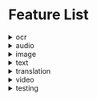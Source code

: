 # Feature List

<details><summary>ocr</summary>

| Subfeatures                       | Providers   |
| --------------------------------- | ----------- |
| **invoice_parser**                | affinda     |
|                                   | amazon      |
|                                   | base64      |
|                                   | dataleon    |
|                                   | google      |
|                                   | klippa      |
|                                   | microsoft   |
|                                   | mindee      |
|                                   | rossum      |
|                                   | veryfi      |
| **resume_parser**                 | affinda     |
|                                   | hireability |
| **custom_document_parsing_async** | amazon      |
| **identity_parser**               | amazon      |
|                                   | base64      |
|                                   | microsoft   |
|                                   | mindee      |
| **ocr**                           | amazon      |
|                                   | api4ai      |
|                                   | base64      |
|                                   | clarifai    |
|                                   | google      |
|                                   | microsoft   |
|                                   | sentisight  |
| **ocr_tables_async**              | amazon      |
|                                   | google      |
|                                   | microsoft   |
| **receipt_parser**                | amazon      |
|                                   | base64      |
|                                   | dataleon    |
|                                   | google      |
|                                   | klippa      |
|                                   | microsoft   |
|                                   | mindee      |
|                                   | tabscanner  |
|                                   | veryfi      |

</details>
<details><summary>audio</summary>

| Subfeatures              | Providers    |
| ------------------------ | ------------ |
| **speech_to_text_async** | amazon       |
|                          | assembly     |
|                          | deepgram     |
|                          | google       |
|                          | ibm          |
|                          | microsoft    |
|                          | neuralspace  |
|                          | oneai        |
|                          | openai       |
|                          | revai        |
|                          | speechmatics |
|                          | symbl        |
|                          | voci         |
|                          | voxist       |
| **text_to_speech**       | amazon       |
|                          | google       |
|                          | ibm          |
|                          | lovoai       |
|                          | microsoft    |

</details>
<details><summary>image</summary>

| Subfeatures            | Providers   |
| ---------------------- | ----------- |
| **explicit_content**   | amazon      |
|                        | api4ai      |
|                        | clarifai    |
|                        | google      |
|                        | microsoft   |
|                        | picpurify   |
|                        | sentisight  |
| **face_detection**     | amazon      |
|                        | api4ai      |
|                        | clarifai    |
|                        | google      |
|                        | microsoft   |
|                        | picpurify   |
|                        | skybiometry |
| **face_recognition**   | amazon      |
|                        | microsoft   |
| **object_detection**   | amazon      |
|                        | api4ai      |
|                        | clarifai    |
|                        | google      |
|                        | microsoft   |
|                        | sentisight  |
| **anonymization**      | api4ai      |
| **logo_detection**     | api4ai      |
|                        | clarifai    |
|                        | google      |
|                        | microsoft   |
|                        | smartclick  |
| **generation**         | deepai      |
|                        | openai      |
|                        | stabilityai |
| **landmark_detection** | google      |
|                        | microsoft   |
| **search**             | sentisight  |

</details>
<details><summary>text</summary>

| Subfeatures                         | Providers     |
| ----------------------------------- | ------------- |
| **anonymization**                   | amazon        |
|                                     | emvista       |
|                                     | microsoft     |
|                                     | oneai         |
|                                     | openai        |
| **keyword_extraction**              | amazon        |
|                                     | emvista       |
|                                     | ibm           |
|                                     | microsoft     |
|                                     | oneai         |
|                                     | openai        |
| **named_entity_recognition**        | amazon        |
|                                     | google        |
|                                     | ibm           |
|                                     | lettria       |
|                                     | microsoft     |
|                                     | neuralspace   |
|                                     | oneai         |
|                                     | openai        |
| **sentiment_analysis**              | amazon        |
|                                     | connexun      |
|                                     | emvista       |
|                                     | google        |
|                                     | ibm           |
|                                     | lettria       |
|                                     | microsoft     |
|                                     | oneai         |
|                                     | openai        |
| **syntax_analysis**                 | amazon        |
|                                     | emvista       |
|                                     | google        |
|                                     | ibm           |
|                                     | lettria       |
| **custom_classification**           | cohere        |
|                                     | openai        |
| **custom_named_entity_recognition** | cohere        |
|                                     | openai        |
| **generation**                      | cohere        |
|                                     | openai        |
| **summarize**                       | cohere        |
|                                     | connexun      |
|                                     | emvista       |
|                                     | huggingface   |
|                                     | meaningcloud  |
|                                     | microsoft     |
|                                     | oneai         |
|                                     | openai        |
|                                     | writesonic    |
| **topic_extraction**                | google        |
|                                     | ibm           |
|                                     | openai        |
| **question_answer**                 | huggingface   |
|                                     | openai        |
| **moderation**                      | microsoft     |
|                                     | openai        |
| **spell_check**                     | microsoft     |
|                                     | openai        |
|                                     | prowritingaid |
| **code_generation**                 | openai        |
| **embeddings**                      | openai        |
| **search**                          | openai        |

</details>
<details><summary>translation</summary>

| Subfeatures               | Providers   |
| ------------------------- | ----------- |
| **automatic_translation** | amazon      |
|                           | deepl       |
|                           | google      |
|                           | huggingface |
|                           | ibm         |
|                           | microsoft   |
|                           | modernmt    |
|                           | neuralspace |
|                           | openai      |
|                           | phedone     |
| **language_detection**    | amazon      |
|                           | google      |
|                           | ibm         |
|                           | microsoft   |
|                           | modernmt    |
|                           | neuralspace |
|                           | oneai       |
|                           | openai      |
| **document_translation**  | deepl       |
|                           | google      |

</details>
<details><summary>video</summary>

| Subfeatures                          | Providers |
| ------------------------------------ | --------- |
| **explicit_content_detection_async** | amazon    |
|                                      | google    |
| **face_detection_async**             | amazon    |
|                                      | google    |
| **label_detection_async**            | amazon    |
|                                      | google    |
| **person_tracking_async**            | amazon    |
|                                      | google    |
| **text_detection_async**             | amazon    |
|                                      | google    |
| **logo_detection_async**             | google    |
| **object_tracking_async**            | google    |

</details>

<details><summary>testing</summary>

| Type           | Providers                  |
| -------------- | -------------------------- |
| **completion** | openai                     |
| **chat**       | openai (coming soon)       |
| **custom**     | custom model (coming soon) |

</details>
